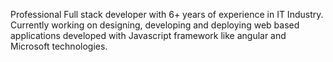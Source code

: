 
Professional Full stack developer with 6+ years of experience in IT Industry. Currently working on designing, developing and deploying web based applications developed with Javascript framework like angular and Microsoft technologies.


